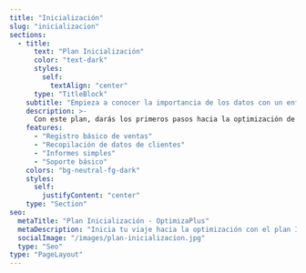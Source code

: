```yaml
---
title: "Inicialización"
slug: "inicializacion"
sections:
  - title:
      text: "Plan Inicialización"
      color: "text-dark"
      styles:
        self:
          textAlign: "center"
      type: "TitleBlock"
    subtitle: "Empieza a conocer la importancia de los datos con un enfoque sencillo."
    description: >-
      Con este plan, darás los primeros pasos hacia la optimización de tu negocio, comenzando con una herramienta básica para registrar ventas y datos clave de tus clientes.
    features:
      - "Registro básico de ventas"
      - "Recopilación de datos de clientes"
      - "Informes simples"
      - "Soporte básico"
    colors: "bg-neutral-fg-dark"
    styles:
      self:
        justifyContent: "center"
    type: "Section"
seo:
  metaTitle: "Plan Inicialización - OptimizaPlus"
  metaDescription: "Inicia tu viaje hacia la optimización con el plan Inicialización."
  socialImage: "/images/plan-inicializacion.jpg"
  type: "Seo"
type: "PageLayout"
---
```

